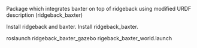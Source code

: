 Package which integrates baxter on top of ridgeback using modified URDF description (ridgeback_baxter) 

Install ridgeback and baxter. 
Install ridgeback_baxter. 

roslaunch ridgeback_baxter_gazebo rigeback_baxter_world.launch
